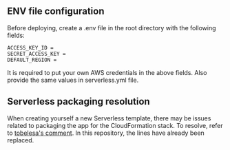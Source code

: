 ## ENV file configuration
Before deploying, create a .env file in the root directory with the following fields:
```
ACCESS_KEY_ID = 
SECRET_ACCESS_KEY = 
DEFAULT_REGION = 
```
It is required to put your own AWS credentials in the above fields. Also provide the same values in serverless.yml file.

## Serverless packaging resolution
When creating yourself a new Serverless template, there may be issues related to packaging the app for the CloudFormation stack. To resolve, refer to [tobelesa's comment](https://forum.serverless.com/t/emfile-too-many-open-files-error-while-ci-cd-deploy/14245/9). In this repository, the lines have already been replaced.
